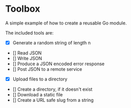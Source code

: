 # Toolbox

A simple example of how to create a reusable Go module.

The included tools are:

- [X] Generate a random string of length n
- [] Read JSON
- [] Write JSON
- [] Produce a JSON encoded error response
- [] Post JSON to a remote service
- [X] Upload files to a directory
- [] Create a directory, if it doesn't exist
- [] Download a static file
- [] Create a URL safe slug from a string